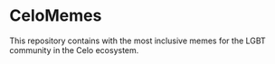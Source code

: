 # CeloMemes
This repository contains with the most inclusive memes for the LGBT community in the Celo ecosystem.
